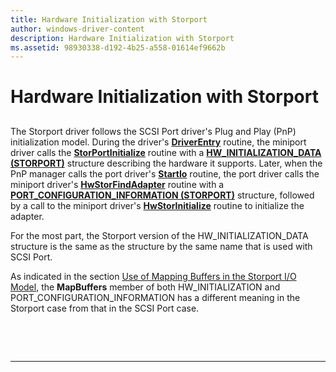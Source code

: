 ```yaml
---
title: Hardware Initialization with Storport
author: windows-driver-content
description: Hardware Initialization with Storport
ms.assetid: 98930338-d192-4b25-a558-01614ef9662b
---
```


# Hardware Initialization with Storport


## <span id="ddk_hardware_initialization_with_storport_kg"></span><span id="DDK_HARDWARE_INITIALIZATION_WITH_STORPORT_KG"></span>


The Storport driver follows the SCSI Port driver's Plug and Play (PnP) initialization model. During the driver's [**DriverEntry**](https://msdn.microsoft.com/library/windows/hardware/ff544113) routine, the miniport driver calls the [**StorPortInitialize**](https://msdn.microsoft.com/library/windows/hardware/ff567108) routine with a [**HW\_INITIALIZATION\_DATA (STORPORT)**](https://msdn.microsoft.com/library/windows/hardware/ff557459) structure describing the hardware it supports. Later, when the PnP manager calls the port driver's [**StartIo**](https://msdn.microsoft.com/library/windows/hardware/ff563858) routine, the port driver calls the miniport driver's [**HwStorFindAdapter**](https://msdn.microsoft.com/library/windows/hardware/ff557390) routine with a [**PORT\_CONFIGURATION\_INFORMATION (STORPORT)**](https://msdn.microsoft.com/library/windows/hardware/ff563901) structure, followed by a call to the miniport driver's [**HwStorInitialize**](https://msdn.microsoft.com/library/windows/hardware/ff557396) routine to initialize the adapter.

For the most part, the Storport version of the HW\_INITIALIZATION\_DATA structure is the same as the structure by the same name that is used with SCSI Port.

As indicated in the section [Use of Mapping Buffers in the Storport I/O Model](use-of-mapping-buffers-in-the-storport-i-o-model.md), the **MapBuffers** member of both HW\_INITIALIZATION and PORT\_CONFIGURATION\_INFORMATION has a different meaning in the Storport case from that in the SCSI Port case.

 

 


--------------------


